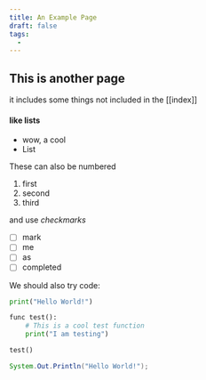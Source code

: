 ```yaml
---
title: An Example Page
draft: false
tags:
  -
---
```

## This is another page
it includes some things not included in the [[index]]

#### like lists
- wow, a cool
- List

These can also be numbered
1. first
2. second
3. third

and use *checkmarks*
- [ ] mark
- [ ] me 
- [ ] as 
- [ ] completed

We should also try code:

~~~python
print("Hello World!")

func test():
	# This is a cool test function
	print("I am testing")

test()
~~~

 ```java
 System.Out.Println("Hello World!");
 ```